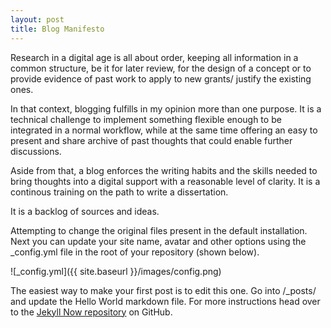 ```yaml
---
layout: post
title: Blog Manifesto
---
```


Research in a digital age is all about order, keeping all information in a common structure, be it for later review, for the design of a concept or to provide evidence of past work to apply to new grants/ justify the existing ones.

In that context, blogging fulfills in my opinion more than one purpose. It is a technical challenge to implement something flexible enough to be integrated in a normal workflow, while at the same time offering an easy to present and share archive of past thoughts that could enable further discussions.

Aside from that, a blog enforces the writing habits and the skills needed to bring thoughts into a digital support with a reasonable level of clarity. It is a continous training on the path to write a dissertation.

It is a backlog of sources and ideas.

Attempting to change the original files present in the default installation.
Next you can update your site name, avatar and other options using the _config.yml file in the root of your repository (shown below).

![_config.yml]({{ site.baseurl }}/images/config.png)

The easiest way to make your first post is to edit this one. Go into /_posts/ and update the Hello World markdown file. For more instructions head over to the [Jekyll Now repository](https://github.com/barryclark/jekyll-now) on GitHub.